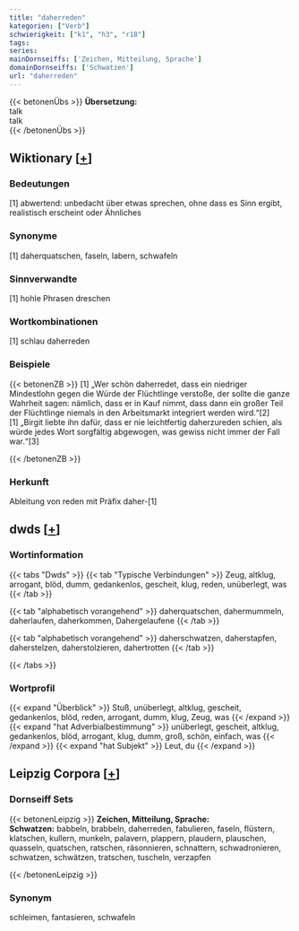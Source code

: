 ```yaml
---
title: "daherreden"
kategorien: ["Verb"]
schwierigkeit: ["k1", "h3", "r18"]
tags:
series:
mainDornseiffs: ['Zeichen, Mitteilung, Sprache']
domainDornseiffs: ['Schwatzen']
url: "daherreden"
---
```


{{< betonenÜbs >}}
**Übersetzung:**  
talk  
talk  
{{< /betonenÜbs >}}

## Wiktionary [[+](https://de.wiktionary.org/wiki/daherreden)]

### Bedeutungen
[1] abwertend: unbedacht über etwas sprechen, ohne dass es Sinn ergibt, realistisch erscheint oder Ähnliches  

### Synonyme
[1] daherquatschen, faseln, labern, schwafeln  

### Sinnverwandte
[1] hohle Phrasen dreschen  

### Wortkombinationen
[1] schlau daherreden  

### Beispiele
{{< betonenZB >}}
[1] „Wer schön daherredet, dass ein niedriger Mindestlohn gegen die Würde der Flüchtlinge verstoße, der sollte die ganze Wahrheit sagen: nämlich, dass er in Kauf nimmt, dass dann ein großer Teil der Flüchtlinge niemals in den Arbeitsmarkt integriert werden wird.“[2]  
[1] „Birgit liebte ihn dafür, dass er nie leichtfertig daherzureden schien, als würde jedes Wort sorgfältig abgewogen, was gewiss nicht immer der Fall war.“[3]  

{{< /betonenZB >}}
### Herkunft
Ableitung von reden mit Präfix daher-[1]  



## dwds [[+](https://www.dwds.de/wb/daherreden)]

### Wortinformation
{{< tabs "Dwds" >}}
{{< tab "Typische Verbindungen" >}}
Zeug, altklug, arrogant, blöd, dumm, gedankenlos, gescheit, klug, reden, unüberlegt, was
{{< /tab >}}

{{< tab "alphabetisch vorangehend" >}}
daherquatschen, dahermummeln, daherlaufen, daherkommen, Dahergelaufene
{{< /tab >}}

{{< tab "alphabetisch vorangehend" >}}
daherschwatzen, daherstapfen, daherstelzen, daherstolzieren, dahertrotten
{{< /tab >}}

{{< /tabs >}}

### Wortprofil
{{< expand "Überblick" >}} Stuß, unüberlegt, altklug, gescheit, gedankenlos, blöd, reden, arrogant, dumm, klug, Zeug, was {{< /expand >}}
{{< expand "hat Adverbialbestimmung" >}} unüberlegt, gescheit, altklug, gedankenlos, blöd, arrogant, klug, dumm, groß, schön, einfach, was {{< /expand >}}
{{< expand "hat Subjekt" >}} Leut, du {{< /expand >}}

## Leipzig Corpora [[+](https://corpora.uni-leipzig.de/en/res?word=daherreden&corpusId=deu_newscrawl-public_2018)]

### Dornseiff Sets
{{< betonenLeipzig >}}
**Zeichen, Mitteilung, Sprache:**  
**Schwatzen:** babbeln, brabbeln, daherreden, fabulieren, faseln, flüstern, klatschen, kullern, munkeln, palavern, plappern, plaudern, plauschen, quasseln, quatschen, ratschen, räsonnieren, schnattern, schwadronieren, schwatzen, schwätzen, tratschen, tuscheln, verzapfen  

{{< /betonenLeipzig >}}

### Synonym
schleimen, fantasieren, schwafeln

